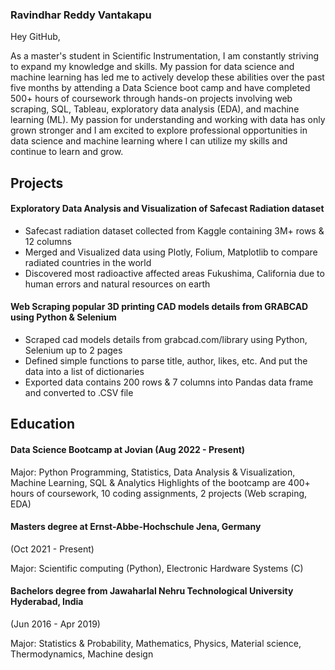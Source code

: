 ### Ravindhar Reddy Vantakapu 
Hey GitHub,

As a master's student in Scientific Instrumentation, I am constantly striving to expand my knowledge and skills. My passion for data science and machine learning has led me to actively develop these abilities over the past five months by attending a Data Science boot camp and have completed 500+ hours of coursework through hands-on projects involving web scraping, SQL, Tableau, exploratory data analysis (EDA), and machine learning (ML). My passion for understanding and working with data has only grown stronger and I am excited to explore professional opportunities in data science and machine learning where I can utilize my skills and continue to learn and grow.


## Projects
#### Exploratory Data Analysis and Visualization of Safecast Radiation dataset
- Safecast radiation dataset collected from Kaggle containing 3M+ rows & 12 columns
- Merged and Visualized data using Plotly, Folium, Matplotlib to compare radiated countries in the world
- Discovered most radioactive affected areas Fukushima, California due to human errors and natural resources on earth


#### Web Scraping popular 3D printing CAD models details from GRABCAD using Python & Selenium 
- Scraped cad models details from grabcad.com/library using Python, Selenium up to 2 pages
- Defined simple functions to parse title, author, likes, etc. And put the data into a list of dictionaries
- Exported data contains 200 rows & 7 columns into Pandas data frame and converted to .CSV file


## Education
#### Data Science Bootcamp at Jovian (Aug 2022 - Present)

Major: Python Programming, Statistics, Data Analysis & Visualization, Machine Learning, SQL & Analytics 
Highlights of the bootcamp are 400+ hours of coursework, 10 coding assignments, 2 projects (Web scraping, EDA)

#### Masters degree at Ernst-Abbe-Hochschule Jena, Germany
(Oct 2021 - Present)

Major: Scientific computing (Python), Electronic Hardware Systems (C)

#### Bachelors degree from Jawaharlal Nehru Technological University Hyderabad, India
(Jun 2016 - Apr 2019)

Major: Statistics & Probability, Mathematics, Physics, Material science, Thermodynamics, Machine design

